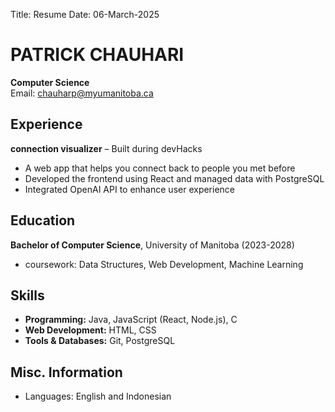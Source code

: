 Title: Resume
Date: 06-March-2025 

# PATRICK CHAUHARI
**Computer Science**  
 Email: chauharp@myumanitoba.ca  

## Experience  
**connection visualizer** – Built during devHacks 
  - A web app that helps you connect back to people you met before  
  - Developed the frontend using React and managed data with PostgreSQL  
  - Integrated OpenAI API to enhance user experience
 

## Education  
 **Bachelor of Computer Science**, University of Manitoba (2023-2028)  
- coursework: Data Structures, Web Development, Machine Learning  

## Skills  
- **Programming:** Java, JavaScript (React, Node.js), C  
- **Web Development:** HTML, CSS  
- **Tools & Databases:** Git, PostgreSQL


## Misc. Information
- Languages: English and Indonesian

